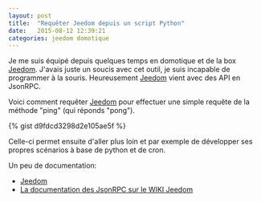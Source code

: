 ```yaml
---
layout: post
title:  "Requêter Jeedom depuis un script Python"
date:   2015-08-12 12:39:21
categories: jeedom domotique 
---
```


Je me suis équipé depuis quelques temps en domotique et de la box [Jeedom].
J'avais juste un soucis avec cet outil, je suis incapable de programmer à la souris.
Heureusement [Jeedom] vient avec des API en JsonRPC.

Voici comment requêter [Jeedom] pour effectuer une simple requête de la méthode  "ping" (qui réponds "pong").

{% gist d9fdcd3298d2e105ae5f %}

Celle-ci permet ensuite d'aller plus loin et par exemple de développer ses propres scénarios à base de python et de cron.

Un peu de documentation:

 - [Jeedom]
 - [La documentation des JsonRPC sur le WIKI Jeedom](https://www.jeedom.fr/wiki/index.php?title=API_JSONRPC_2.0)

[Jeedom]: https://jeedom.fr "Site officiel de Json"

